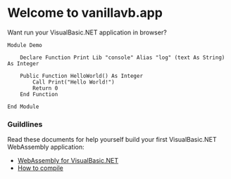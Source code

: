 # Welcome to vanillavb.app

Want run your VisualBasic.NET application in browser?



```vbnet
Module Demo

    Declare Function Print Lib "console" Alias "log" (text As String) As Integer

    Public Function HelloWorld() As Integer 
        Call Print("Hello World!")
        Return 0
    End Function

End Module
```

### Guildlines

Read these documents for help yourself build your first VisualBasic.NET WebAssembly application:

+ [WebAssembly for VisualBasic.NET](/#webassembly)
+ [How to compile](/#use_compiler)